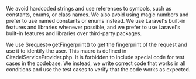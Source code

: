 We avoid hardcoded strings and use references to symbols, such as constants, enums, or class names.
We also avoid using magic numbers and prefer to use named constants or enums instead.
We use Laravel's built-in features and libraries whenever possible, and we prefer to use Laravel's built-in features and libraries over third-party packages. 

We use $request->getFingerprint() to get the fingerprint of the request and use it to identify the user. This macro is defined in CitadelServiceProvider.php. 
It is forbidden to include special code for test cases in the codebase. We instead, we write correct code that works in all conditions and use the test cases to verify that the code works as expected.
 